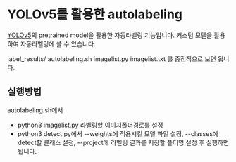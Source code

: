 # YOLOv5를 활용한 autolabeling

[YOLOv5](https://github.com/ultralytics/yolov5)의 pretrained model을 활용한 자동라벨링 기능입니다.
커스텀 모델을 활용하여 자동라벨링에 쓸 수 있습니다.

label_results/
autolabeling.sh
imagelist.py
imagelist.txt
를 중점적으로 보면 됩니다.

## 실행방법

autolabeling.sh에서

- python3 imagelist.py 라벨링할 이미지폴더경로를 설정
- python3 detect.py에서 --weights에 적용시킬 모델 파일 설정, --classes에 detect할 클래스 설정, --project에 라벨링 결과를 저장할 폴더명 설정
  후 실행하면 됩니다.
